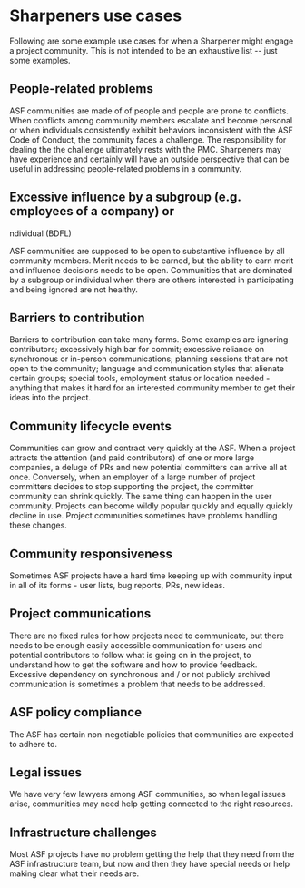# Sharpeners use cases

Following are some example use cases for when a Sharpener might engage
a project community.  This is not intended to be an exhaustive list --
just some examples.

## People-related problems

ASF communities are made of of people and people are prone to conflicts.
When conflicts among community members escalate and become personal or
when individuals consistently exhibit behaviors inconsistent with the ASF
Code of Conduct, the community faces a challenge.  The responsibility for
dealing the the challenge ultimately rests with the PMC.  Sharpeners may
have experience and certainly will have an outside perspective that can
be useful in addressing people-related problems in a community.

## Excessive influence by a subgroup (e.g. employees of a company) or
 ndividual (BDFL)

ASF communities are supposed to be open to substantive influence by all
community members.  Merit needs to be earned, but the ability to earn
merit and influence decisions needs to be open.  Communities that are
dominated by a subgroup or individual when there are others interested
in participating and being ignored are not healthy. 

## Barriers to contribution

Barriers to contribution can take many forms.  Some examples are 
ignoring contributors; excessively high bar for commit; excessive 
reliance on synchronous or in-person communications; planning sessions
that are not open to the community; language and communication styles
that alienate certain groups; special tools, employment status or
location needed - anything that makes it hard for an interested
community member to get their ideas into the project.

## Community lifecycle events

Communities can grow and contract very quickly at the ASF.  When a
project attracts the attention (and paid contributors) of one or more
large companies, a deluge of PRs and new potential committers can
arrive all at once.  Conversely, when an employer of a large number
of project committers decides to stop supporting the project, the
committer community can shrink quickly.  The same thing can happen
in the user community.  Projects can become wildly popular quickly
and equally quickly decline in use.  Project communities sometimes
have problems handling these changes.

## Community responsiveness

Sometimes ASF projects have a hard time keeping up with community input
in all of its forms - user lists, bug reports, PRs, new ideas.

## Project communications

There are no fixed rules for how projects need to communicate, but 
there needs to be enough easily accessible communication for users
and potential contributors to follow what is going on in the project,
to understand how to get the software and how to provide feedback.
Excessive dependency on synchronous and / or not publicly archived
communication is sometimes a problem that needs to be addressed.

## ASF policy compliance

The ASF has certain non-negotiable policies that communities are
expected to adhere to.  <insert brief list of links>

## Legal issues

We have very few lawyers among ASF communities, so when legal issues
arise, communities may need help getting connected to the right
resources.

## Infrastructure challenges

Most ASF projects have no problem getting the help that they need
from the ASF infrastructure team, but now and then they have special
needs or help making clear what their needs are.



